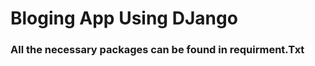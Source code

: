 <h1> Bloging App Using DJango</h1>
<h3> All the necessary packages can be found in requirment.Txt</h3>